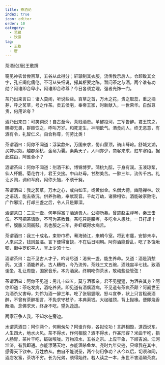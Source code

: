 ```yaml
---
title: 茶酒论
index: true
icon: editor
order: 10
category:
  - 艺藏
  - 饮馔
tag:
  - 王敷
  - 唐
---
```


茶酒论[唐]王敷撰  

窃见神农曾尝百草，五谷从此得分；轩辕制其衣服，流传教示后人。仓颉致其文字，孔丘阐化儒伦。不可从头细说，撮其枢要之陈。暂问茶之与酒，两个谁有功勋？阿谁即合卑小，阿谁即合称尊？今日各须立理，强者光饰一门。  

茶乃出来言曰：诸人莫闹，听说些些。百草之首，万木之花，贵之取蕊，重之摘芽，呼之茗草，号之作茶。贡五侯宅，奉帝王家，时新献入，一世荣华。自然尊贵，何用论夸？  

酒乃出来曰：可笑词说！自古至今，茶贱酒贵。单醪投河，三军告醉。君王饮之，赐卿无畏，群臣饮之，呼叫万岁。和死定生，神明歆气。酒食向人，终无恶意，有酒有令，礼智仁义。自合称尊，何劳比类！  

茶谓酒曰：阿你不闻道：浮梁歙州，万国来求，蜀山蒙顶，骑山蓦岭。舒城太湖，买婢买奴。越郡余杭，金帛为囊。素紫天子，人间亦少，商客来求，舡车塞绍。据此踪由，阿谁合小？  

酒谓茶曰：阿你不闻道：剂酒干和，博锦博罗。蒲桃九酝，于身有润。玉液琼浆，仙人杯觞。菊花竹叶，君王交接。中山赵母，甘甜美苦。一醉三年，流传千古。礼让乡闾，调和军府。阿你头恼，不须干努。  

茶谓酒曰：我之茗草，万木之心，或白如玉，或黄似金。名僧大德，幽隐禅林。饮之语话，能去昏沉。供养弥勒，奉献观音。千劫万劫，诸佛相钦。酒能破家败宅，广作邪淫，打却三盏之后，令人只是罪深。  

酒谓茶曰：三文一壶，何年得富？酒通贵人，公卿所慕。曾遣赵主弹琴，秦王击缶。不可把茶请歌，不可为茶教舞。茶吃只是腰疼，多吃令人患肚，一日打却十杯，腹胀又同衙鼓。若也服之三年，养虾蟆得水病苦。  

茶谓酒曰：我三十成名，束带巾栉，蓦海骑江，来朝今室。将到市廛，安排未毕，人来买之，钱则盈溢。言下便得富饶，不在后日明朝。阿你酒能昏乱，吃了多饶啾唧，街中罗织平人，脊上少须十七。  

酒谓茶曰：岂不见古人才子，吟诗尽道：渴来一盏，能生养命。又道：酒是消愁药。又道：酒能养贤。古人糟粕，今乃流传。茶贱三文五碗，酒贱盅半七钱。致酒谢坐，礼让周旋，国家音乐，本为酒泉。终朝吃你茶水，敢动些些管弦！  

茶谓酒曰：阿你不见道：男儿十四五，莫与酒家亲。君不见猩猩，为酒丧其身？阿你即道：茶吃发病，酒吃养贤。即见道有酒癀酒病，不见道有茶疯茶颠？阿阇世王为酒杀父害母，刘伶为酒一醉三年。吃了张眉竖眼，怒斗宣拳，状上只言粗豪酒醉，不曾有茶醉相言，不免求守杖子，本典索钱。大枷磕顶，背上抛椽。便即烧香断酒，念佛求天，终身不吃，望免迍邅。  

两家正争人我，不知水在旁边。  

水谓茶酒曰：阿你两个，何用匆匆？阿谁许你，各拟论功！言辞相毁，道西说东。人生四大，地水火风。茶不得水，作何相貌？酒不得水，作甚形容？米曲干吃，损人肠胃，茶片干吃，砺破喉咙。万物须水，五谷之宗。上应干象，下顺吉凶。江河淮济，有我即通。亦能漂荡天地，亦能涸杀鱼龙。尧时九年灾迹，只缘我在其中。感得天下钦奉，万姓依从。由自不能说圣，两个何用争功？从今以后，切须和同，酒店发富，茶坊不穷。长为兄弟，须得始终。若人读之一本，永世不害酒颠茶疯。  
